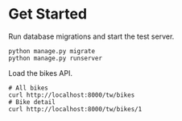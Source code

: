 # Get Started
Run database migrations and start the test server.

    python manage.py migrate
    python manage.py runserver

Load the bikes API.

	# All bikes
    curl http://localhost:8000/tw/bikes
    # Bike detail
    curl http://localhost:8000/tw/bikes/1

